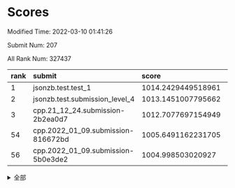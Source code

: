 # Scores

Modified Time: 2022-03-10 01:41:26

Submit Num: 207

All Rank Num: 327437

| rank |               submit               |       score        |       sigma        | pk_num |
| :--- | :--------------------------------- | :----------------- | :----------------- | :----- |
| 1    | jsonzb.test.test_1                 | 1014.2429449518961 | 0.8000816932151474 | 6325   |
| 2    | jsonzb.test.submission_level_4     | 1013.1451007795662 | 0.7878251943820247 | 6329   |
| 3    | cpp.21_12_24.submission-2b2ea0d7   | 1012.7077697154949 | 0.8032212549818153 | 6324   |
| 54   | cpp.2022_01_09.submission-816672bd | 1005.6491162231705 | 0.6975858336227603 | 6331   |
| 56   | cpp.2022_01_09.submission-5b0e3de2 | 1004.998503020927  | 0.7208675231382269 | 6326   |


<details>
<summary>全部</summary>

| rank |                 submit                 |       score        |       sigma        | pk_num |
| :--- | :------------------------------------- | :----------------- | :----------------- | :----- |
| 1    | jsonzb.test.test_1                     | 1014.2429449518961 | 0.8000816932151474 | 6325   |
| 2    | jsonzb.test.submission_level_4         | 1013.1451007795662 | 0.7878251943820247 | 6329   |
| 3    | cpp.21_12_24.submission-2b2ea0d7       | 1012.7077697154949 | 0.8032212549818153 | 6324   |
| 4    | gobigger.level_3.submission_level_3_5  | 1011.3684877833554 | 0.7681947350344327 | 6328   |
| 5    | gobigger.level_3.submission_level_3_0  | 1011.2355157156604 | 0.7593097197073264 | 6328   |
| 6    | gobigger.level_3.submission_level_3_33 | 1011.1022448525075 | 0.7761297098256272 | 6331   |
| 7    | gobigger.level_3.submission_level_3_14 | 1010.8070239623004 | 0.7620915330575423 | 6330   |
| 8    | gobigger.level_3.submission_level_3_46 | 1010.7542683380632 | 0.7758957247528883 | 6319   |
| 9    | gobigger.level_3.submission_level_3_1  | 1010.563230650753  | 0.76183456939783   | 6323   |
| 10   | gobigger.level_3.submission_level_3_16 | 1010.5386853101755 | 0.7451534598481027 | 6329   |
| 11   | gobigger.level_3.submission_level_3_2  | 1010.5284689140468 | 0.7885270812519682 | 6327   |
| 12   | gobigger.level_3.submission_level_3_41 | 1010.4619926542972 | 0.7710758470438746 | 6328   |
| 13   | gobigger.level_3.submission_level_3_28 | 1010.4360536307012 | 0.7492445849978383 | 6328   |
| 14   | gobigger.level_3.submission_level_3_20 | 1010.3906721350579 | 0.7724802654104703 | 6323   |
| 15   | gobigger.level_3.submission_level_3_36 | 1010.3627678899159 | 0.7606954014956441 | 6329   |
| 16   | gobigger.level_3.submission_level_3_19 | 1010.3611638222509 | 0.7540879449323598 | 6324   |
| 17   | gobigger.level_3.submission_level_3_49 | 1010.3584957899084 | 0.7515447198031726 | 6326   |
| 18   | gobigger.level_3.submission_level_3_17 | 1010.3513697108064 | 0.7459999681850898 | 6329   |
| 19   | gobigger.level_3.submission_level_3_37 | 1010.2389455213341 | 0.7496555886614121 | 6329   |
| 20   | gobigger.level_3.submission_level_3_25 | 1010.2140069062134 | 0.7594723234804275 | 6329   |
| 21   | gobigger.level_3.submission_level_3_9  | 1010.1935275232355 | 0.7438915174923454 | 6330   |
| 22   | gobigger.level_3.submission_level_3_24 | 1010.0605989596993 | 0.7661416529215856 | 6327   |
| 23   | gobigger.level_3.submission_level_3_15 | 1010.0260748415031 | 0.7545848269299568 | 6325   |
| 24   | gobigger.level_3.submission_level_3_21 | 1009.997868491626  | 0.7511040592998364 | 6326   |
| 25   | gobigger.level_3.submission_level_3_43 | 1009.9833609747195 | 0.7557080079899591 | 6329   |
| 26   | gobigger.level_3.submission_level_3_4  | 1009.8300291503656 | 0.7703010638791793 | 6330   |
| 27   | gobigger.level_3.submission_level_3_48 | 1009.7915774965045 | 0.7542881504271397 | 6329   |
| 28   | gobigger.level_3.submission_level_3_42 | 1009.7280596801443 | 0.7411111784785479 | 6325   |
| 29   | gobigger.level_3.submission_level_3_6  | 1009.6791435708571 | 0.7419872264321004 | 6325   |
| 30   | gobigger.level_3.submission_level_3_11 | 1009.65971090144   | 0.7478567719829088 | 6325   |
| 31   | gobigger.level_3.submission_level_3_27 | 1009.6520329762686 | 0.7624066699328201 | 6333   |
| 32   | gobigger.level_3.submission_level_3_31 | 1009.5917870775455 | 0.7656257128989278 | 6333   |
| 33   | gobigger.level_3.submission_level_3_8  | 1009.524598015207  | 0.7279465740799765 | 6331   |
| 34   | gobigger.level_3.submission_level_3_23 | 1009.5183851202429 | 0.7554021517429136 | 6325   |
| 35   | gobigger.level_3.submission_level_3_44 | 1009.5097093052781 | 0.7640563806496613 | 6327   |
| 36   | gobigger.level_3.submission_level_3_29 | 1009.5062128583169 | 0.7677883594043434 | 6328   |
| 37   | gobigger.level_3.submission_level_3_12 | 1009.382127465853  | 0.7669176510542691 | 6329   |
| 38   | gobigger.level_3.submission_level_3_45 | 1009.2734836596477 | 0.7571333078047077 | 6328   |
| 39   | gobigger.level_3.submission_level_3_13 | 1009.2602378426799 | 0.7665733473426721 | 6320   |
| 40   | gobigger.level_3.submission_level_3_47 | 1009.2586309690616 | 0.7568566028474767 | 6330   |
| 41   | gobigger.level_3.submission_level_3_22 | 1009.2475950833602 | 0.7344444371123537 | 6325   |
| 42   | gobigger.level_3.submission_level_3_32 | 1009.214455696344  | 0.7692553443124474 | 6330   |
| 43   | gobigger.level_3.submission_level_3_38 | 1009.1261260372671 | 0.7596598521960792 | 6330   |
| 44   | gobigger.level_3.submission_level_3_7  | 1008.9799040552646 | 0.7369307589916796 | 6331   |
| 45   | gobigger.level_3.submission_level_3_40 | 1008.9322505259303 | 0.7753105992193794 | 6331   |
| 46   | gobigger.level_3.submission_level_3_30 | 1008.9270683342472 | 0.7507465542473271 | 6330   |
| 47   | gobigger.level_3.submission_level_3_35 | 1008.8750865804501 | 0.7527804337065609 | 6327   |
| 48   | gobigger.level_3.submission_level_3_26 | 1008.862494627868  | 0.7494497034154216 | 6324   |
| 49   | gobigger.level_3.submission_level_3_10 | 1008.6594358762604 | 0.7534092471370608 | 6327   |
| 50   | gobigger.level_3.submission_level_3_39 | 1008.6319284689706 | 0.7501730572702527 | 6328   |
| 51   | gobigger.level_3.submission_level_3_34 | 1008.4744624371913 | 0.7281326593186306 | 6325   |
| 52   | gobigger.level_3.submission_level_3_3  | 1008.4117882162845 | 0.7389967717827463 | 6324   |
| 53   | gobigger.level_3.submission_level_3_18 | 1008.045942118237  | 0.7480382563566803 | 6329   |
| 54   | cpp.2022_01_09.submission-816672bd     | 1005.6491162231705 | 0.6975858336227603 | 6331   |
| 55   | gobigger.level_1.submission_level_1_16 | 1005.1506802870636 | 0.7150993978452728 | 6329   |
| 56   | cpp.2022_01_09.submission-5b0e3de2     | 1004.998503020927  | 0.7208675231382269 | 6326   |
| 57   | gobigger.level_1.submission_level_1_29 | 1004.8840687093104 | 0.7218822562090234 | 6329   |
| 58   | gobigger.level_1.submission_level_1_46 | 1004.7104770611455 | 0.7240693149432416 | 6324   |
| 59   | gobigger.level_1.submission_level_1_45 | 1004.6275865198049 | 0.724898515354208  | 6327   |
| 60   | gobigger.level_1.submission_level_1_39 | 1004.463616634127  | 0.7360415668830868 | 6326   |
| 61   | gobigger.level_1.submission_level_1_47 | 1004.2159435675977 | 0.7249562523246319 | 6328   |
| 62   | gobigger.level_1.submission_level_1_10 | 1004.2155609329219 | 0.7304967317597449 | 6325   |
| 63   | gobigger.level_1.submission_level_1_6  | 1004.1311743616459 | 0.7147392670481124 | 6325   |
| 64   | gobigger.level_1.submission_level_1_23 | 1004.1165708734649 | 0.7074350887180813 | 6324   |
| 65   | gobigger.level_1.submission_level_1_20 | 1004.0695048394344 | 0.7126527977188145 | 6323   |
| 66   | gobigger.level_1.submission_level_1_17 | 1004.0487878510135 | 0.7109044358359397 | 6329   |
| 67   | gobigger.level_1.submission_level_1_27 | 1004.0102276981419 | 0.7133336184601874 | 6323   |
| 68   | gobigger.level_1.submission_level_1_9  | 1003.9972667467323 | 0.7274391330308067 | 6329   |
| 69   | gobigger.level_1.submission_level_1_4  | 1003.9913194117402 | 0.7257995285976448 | 6334   |
| 70   | gobigger.level_1.submission_level_1_31 | 1003.9084748758984 | 0.7240125902921019 | 6333   |
| 71   | gobigger.level_1.submission_level_1_38 | 1003.9076608434618 | 0.7110586876463947 | 6326   |
| 72   | gobigger.level_1.submission_level_1_19 | 1003.885279624616  | 0.7198511780783748 | 6329   |
| 73   | gobigger.level_1.submission_level_1_12 | 1003.8314588613762 | 0.7117843519499916 | 6326   |
| 74   | gobigger.level_1.submission_level_1_7  | 1003.8066454888798 | 0.7163387921328599 | 6329   |
| 75   | gobigger.level_1.submission_level_1_0  | 1003.7273506745078 | 0.7096828234311567 | 6330   |
| 76   | gobigger.level_1.submission_level_1_41 | 1003.724723486685  | 0.7163970085170466 | 6328   |
| 77   | gobigger.level_1.submission_level_1_32 | 1003.7227061187217 | 0.7112242786418902 | 6328   |
| 78   | gobigger.level_1.submission_level_1_37 | 1003.5496241189762 | 0.7108117199821719 | 6326   |
| 79   | gobigger.level_1.submission_level_1_25 | 1003.5020511910922 | 0.7172134934994625 | 6327   |
| 80   | gobigger.level_1.submission_level_1_35 | 1003.470370488193  | 0.7182180584143606 | 6322   |
| 81   | gobigger.level_1.submission_level_1_13 | 1003.3674665248681 | 0.7088786028267708 | 6331   |
| 82   | gobigger.level_1.submission_level_1_49 | 1003.3534350335606 | 0.7204361018629176 | 6327   |
| 83   | gobigger.level_1.submission_level_1_24 | 1003.323145027834  | 0.7127892044532373 | 6330   |
| 84   | gobigger.level_1.submission_level_1_11 | 1003.3172623477908 | 0.7111653595227275 | 6328   |
| 85   | gobigger.level_1.submission_level_1_1  | 1003.2915136144562 | 0.7123645001873814 | 6326   |
| 86   | gobigger.level_1.submission_level_1_33 | 1003.267231600229  | 0.6993202567545683 | 6331   |
| 87   | gobigger.level_1.submission_level_1_21 | 1003.2516555802748 | 0.7057056022859598 | 6330   |
| 88   | gobigger.level_1.submission_level_1_43 | 1003.2133866955952 | 0.7071033485227464 | 6326   |
| 89   | gobigger.level_1.submission_level_1_8  | 1003.0866383769829 | 0.7145892549468578 | 6333   |
| 90   | gobigger.level_1.submission_level_1_48 | 1003.0010608804262 | 0.7038365527221937 | 6327   |
| 91   | gobigger.level_1.submission_level_1_28 | 1002.9136376129569 | 0.7221352257016019 | 6329   |
| 92   | gobigger.level_1.submission_level_1_34 | 1002.8112412285371 | 0.7248398220379882 | 6332   |
| 93   | gobigger.level_1.submission_level_1_14 | 1002.7539256437678 | 0.7078916673675103 | 6324   |
| 94   | gobigger.level_1.submission_level_1_26 | 1002.6528764499739 | 0.7065577868140653 | 6322   |
| 95   | gobigger.level_1.submission_level_1_15 | 1002.6294106206392 | 0.7151117494563889 | 6326   |
| 96   | gobigger.level_1.submission_level_1_42 | 1002.5781708562314 | 0.7195338996488091 | 6328   |
| 97   | gobigger.level_1.submission_level_1_36 | 1002.5292645424014 | 0.7104394404817246 | 6325   |
| 98   | gobigger.level_1.submission_level_1_5  | 1002.3701341148203 | 0.7221522403822581 | 6321   |
| 99   | gobigger.level_1.submission_level_1_22 | 1002.2659381129747 | 0.713448137959058  | 6327   |
| 100  | gobigger.level_1.submission_level_1_30 | 1002.2624210356718 | 0.7062490849781177 | 6325   |
| 101  | gobigger.level_1.submission_level_1_2  | 1002.2422738528419 | 0.7140019798221321 | 6324   |
| 102  | gobigger.level_1.submission_level_1_18 | 1001.7745706438803 | 0.7096652303770137 | 6328   |
| 103  | gobigger.level_1.submission_level_1_44 | 1001.6795716303395 | 0.7106169899201483 | 6325   |
| 104  | gobigger.level_1.submission_level_1_40 | 1001.6687576000686 | 0.7126391536139683 | 6327   |
| 105  | gobigger.level_1.submission_level_1_3  | 1001.4961319800727 | 0.7152606778373156 | 6334   |
| 106  | gobigger.random.submission_random_19   | 998.4769940925548  | 0.7053197403743752 | 6327   |
| 107  | gobigger.random.submission_random_39   | 997.3812321449656  | 0.7020529520011733 | 6328   |
| 108  | gobigger.random.submission_random_28   | 997.3409186654935  | 0.705333708012098  | 6326   |
| 109  | gobigger.random.submission_random_8    | 997.3039882123767  | 0.7080648745091012 | 6331   |
| 110  | gobigger.random.submission_random_46   | 997.2802146044747  | 0.7171533859104879 | 6326   |
| 111  | gobigger.random.submission_random_6    | 997.2378498142581  | 0.712259878633844  | 6327   |
| 112  | gobigger.random.submission_random_26   | 996.8657250118509  | 0.6989419275021316 | 6321   |
| 113  | gobigger.random.submission_random_13   | 996.7079381425762  | 0.7069677729242465 | 6326   |
| 114  | gobigger.random.submission_random_4    | 996.6118958973905  | 0.7199935716652057 | 6326   |
| 115  | gobigger.random.submission_random_23   | 996.6055792414821  | 0.7004103385185124 | 6331   |
| 116  | gobigger.random.submission_random_16   | 996.5974584187792  | 0.7131550221941546 | 6328   |
| 117  | gobigger.random.submission_random_22   | 996.4790671542972  | 0.7203684961935014 | 6329   |
| 118  | gobigger.random.submission_random_11   | 996.4160658912593  | 0.720505079235768  | 6327   |
| 119  | gobigger.random.submission_random_36   | 996.403841990156   | 0.719270944386794  | 6324   |
| 120  | gobigger.random.submission_random_45   | 996.3851168005647  | 0.7153715853335874 | 6325   |
| 121  | gobigger.random.submission_random_42   | 996.3528675733494  | 0.7204817035818365 | 6327   |
| 122  | gobigger.random.submission_random_33   | 996.3524620029673  | 0.7186662439618344 | 6329   |
| 123  | gobigger.random.submission_random_5    | 996.3092518417228  | 0.7098706881942233 | 6326   |
| 124  | gobigger.random.submission_random_18   | 996.2572768613032  | 0.7150110327573104 | 6319   |
| 125  | gobigger.random.submission_random_20   | 996.2325239394407  | 0.7226790005680804 | 6329   |
| 126  | gobigger.random.submission_random_27   | 996.2129284037584  | 0.7052903577511476 | 6326   |
| 127  | gobigger.random.submission_random_0    | 996.1933435005848  | 0.7052816913720865 | 6327   |
| 128  | gobigger.random.submission_random_17   | 996.1024229145438  | 0.7097878788542513 | 6328   |
| 129  | gobigger.random.submission_random_49   | 996.0575176542895  | 0.7004238055216698 | 6318   |
| 130  | gobigger.random.submission_random_48   | 996.0556247170721  | 0.7144189756999253 | 6323   |
| 131  | gobigger.random.submission_random_44   | 996.0206286269721  | 0.7160061696516336 | 6327   |
| 132  | gobigger.random.submission_random_32   | 996.0042129892     | 0.7283923766926963 | 6329   |
| 133  | gobigger.random.submission_random_2    | 995.9991142325774  | 0.7075371726253669 | 6325   |
| 134  | gobigger.random.submission_random_12   | 995.8043126044206  | 0.7045221259249996 | 6326   |
| 135  | gobigger.random.submission_random_40   | 995.7785904764141  | 0.7077423011091927 | 6331   |
| 136  | gobigger.random.submission_random_35   | 995.6899720405386  | 0.7021665393580948 | 6328   |
| 137  | gobigger.random.submission_random_1    | 995.6883441413148  | 0.7126162787862655 | 6328   |
| 138  | gobigger.random.submission_random_7    | 995.6255620254246  | 0.6983829253389573 | 6326   |
| 139  | gobigger.random.submission_random_24   | 995.6186387339148  | 0.7341819868890143 | 6334   |
| 140  | gobigger.random.submission_random_30   | 995.601272229041   | 0.712083451775578  | 6325   |
| 141  | gobigger.random.submission_random_14   | 995.5692021649455  | 0.7196488745643892 | 6332   |
| 142  | gobigger.random.submission_random_15   | 995.5617461979264  | 0.7267876773604005 | 6332   |
| 143  | gobigger.random.submission_random_38   | 995.5085710438067  | 0.7104288931457563 | 6324   |
| 144  | gobigger.random.submission_random_9    | 995.5008809951322  | 0.7188354771765584 | 6326   |
| 145  | gobigger.random.submission_random_34   | 995.4797076793186  | 0.7096969600981088 | 6321   |
| 146  | gobigger.random.submission_random_31   | 995.4718988131658  | 0.717351887055487  | 6324   |
| 147  | gobigger.random.submission_random_25   | 995.3781000519829  | 0.7161705286487925 | 6324   |
| 148  | gobigger.random.submission_random_3    | 995.3087231887293  | 0.7363430204855927 | 6323   |
| 149  | gobigger.random.submission_random_21   | 995.2730322878525  | 0.718192527613997  | 6325   |
| 150  | gobigger.random.submission_random_29   | 995.2249380076664  | 0.7091776929396102 | 6329   |
| 151  | gobigger.random.submission_random_10   | 994.9357336141936  | 0.6996154458925294 | 6327   |
| 152  | gobigger.random.submission_random_41   | 994.9209575896836  | 0.7029134137590624 | 6329   |
| 153  | gobigger.random.submission_random_47   | 994.8633716185657  | 0.7125797821283401 | 6324   |
| 154  | gobigger.random.submission_random_37   | 994.5145986224911  | 0.7368447016413874 | 6328   |
| 155  | gobigger.random.submission_random_43   | 994.4337911485495  | 0.7118946983189959 | 6328   |
| 156  | gobigger.level_2.submission_level_2_32 | 994.346306444531   | 0.7342403375108988 | 6334   |
| 157  | gobigger.level_2.submission_level_2_49 | 994.2486214556493  | 0.7283017813849972 | 6324   |
| 158  | gobigger.level_2.submission_level_2_21 | 994.0001863471123  | 0.7412643617438767 | 6331   |
| 159  | gobigger.level_2.submission_level_2_8  | 993.8045967675124  | 0.7332391932130828 | 6326   |
| 160  | gobigger.level_2.submission_level_2_14 | 993.70581230073    | 0.7238609755568763 | 6330   |
| 161  | gobigger.level_2.submission_level_2_10 | 993.3969584335877  | 0.7475428378859448 | 6326   |
| 162  | gobigger.level_2.submission_level_2_41 | 993.1674818867485  | 0.7120138864018231 | 6330   |
| 163  | gobigger.level_2.submission_level_2_12 | 993.1421550641372  | 0.7360266282185403 | 6324   |
| 164  | gobigger.level_2.submission_level_2_7  | 993.0656777327997  | 0.7168368169226483 | 6333   |
| 165  | gobigger.level_2.submission_level_2_9  | 993.0362412510768  | 0.7228405765979273 | 6327   |
| 166  | gobigger.level_2.submission_level_2_43 | 993.0331881822583  | 0.7266479003245907 | 6327   |
| 167  | gobigger.level_2.submission_level_2_2  | 993.0274155895887  | 0.7352167605570096 | 6325   |
| 168  | gobigger.level_2.submission_level_2_4  | 992.9953376999996  | 0.7523209486029276 | 6321   |
| 169  | gobigger.level_2.submission_level_2_48 | 992.8827109919637  | 0.739982346524545  | 6322   |
| 170  | gobigger.level_2.submission_level_2_27 | 992.8436041156278  | 0.734931320958741  | 6326   |
| 171  | gobigger.level_2.submission_level_2_33 | 992.8115209286035  | 0.7441917594417842 | 6326   |
| 172  | gobigger.level_2.submission_level_2_44 | 992.5957452408545  | 0.7610530910295885 | 6330   |
| 173  | gobigger.level_2.submission_level_2_34 | 992.5813909443953  | 0.7371626781780503 | 6331   |
| 174  | gobigger.level_2.submission_level_2_20 | 992.5499684959132  | 0.7541720040622422 | 6327   |
| 175  | gobigger.level_2.submission_level_2_0  | 992.4790025819129  | 0.7423821503309325 | 6329   |
| 176  | gobigger.level_2.submission_level_2_3  | 992.4311974293197  | 0.7231387469007772 | 6328   |
| 177  | gobigger.level_2.submission_level_2_31 | 992.2716494192584  | 0.7434009568495877 | 6327   |
| 178  | gobigger.level_2.submission_level_2_36 | 992.2296876018858  | 0.7492622328206112 | 6326   |
| 179  | gobigger.level_2.submission_level_2_47 | 992.1409648934169  | 0.7409198005044959 | 6329   |
| 180  | gobigger.level_2.submission_level_2_29 | 992.0824849172067  | 0.7313382408743492 | 6331   |
| 181  | gobigger.level_2.submission_level_2_35 | 991.9903457296487  | 0.7437209443801152 | 6329   |
| 182  | gobigger.level_2.submission_level_2_30 | 991.9831624811997  | 0.7320111054577253 | 6328   |
| 183  | gobigger.level_2.submission_level_2_18 | 991.947494032554   | 0.7464699500778034 | 6331   |
| 184  | gobigger.level_2.submission_level_2_38 | 991.9276264421687  | 0.7528250758387125 | 6327   |
| 185  | gobigger.level_2.submission_level_2_26 | 991.9179515717328  | 0.7329382794960234 | 6331   |
| 186  | gobigger.level_2.submission_level_2_23 | 991.8184115908828  | 0.7458293755607062 | 6329   |
| 187  | gobigger.level_2.submission_level_2_45 | 991.7828746503378  | 0.7339774823029327 | 6331   |
| 188  | gobigger.level_2.submission_level_2_15 | 991.6873066186947  | 0.7393802632209828 | 6327   |
| 189  | gobigger.level_2.submission_level_2_28 | 991.61852100198    | 0.7507415918834554 | 6326   |
| 190  | gobigger.level_2.submission_level_2_19 | 991.5961964250275  | 0.7433780744389649 | 6322   |
| 191  | gobigger.level_2.submission_level_2_24 | 991.572646937058   | 0.7643446250406524 | 6329   |
| 192  | gobigger.level_2.submission_level_2_39 | 991.5701896783199  | 0.7503497802516453 | 6323   |
| 193  | gobigger.level_2.submission_level_2_46 | 991.4458554935215  | 0.7618940552160762 | 6329   |
| 194  | gobigger.level_2.submission_level_2_13 | 991.418790812654   | 0.7485121843332241 | 6329   |
| 195  | gobigger.level_2.submission_level_2_1  | 991.4053270532003  | 0.7728740681607207 | 6323   |
| 196  | gobigger.level_2.submission_level_2_22 | 991.3424950821135  | 0.7480843557453042 | 6329   |
| 197  | gobigger.level_2.submission_level_2_17 | 991.308491423833   | 0.7640500873619673 | 6330   |
| 198  | gobigger.level_2.submission_level_2_6  | 991.0906530358042  | 0.7627261798987689 | 6334   |
| 199  | gobigger.level_2.submission_level_2_5  | 991.0533433083084  | 0.7696711528030649 | 6328   |
| 200  | gobigger.level_2.submission_level_2_16 | 991.034823834789   | 0.7509385154216551 | 6330   |
| 201  | gobigger.level_2.submission_level_2_40 | 990.9143569483604  | 0.748612122666684  | 6326   |
| 202  | gobigger.level_2.submission_level_2_37 | 990.1659195870533  | 0.7625006239764317 | 6326   |
| 203  | gobigger.level_2.submission_level_2_42 | 989.9032481796738  | 0.7718378298328338 | 6327   |
| 204  | gobigger.level_2.submission_level_2_11 | 989.2747396077267  | 0.7747377179834359 | 6329   |
| 205  | gobigger.level_2.submission_level_2_25 | 988.9038705879639  | 0.7941950715740916 | 6330   |
| 206  | gobigger.none.submission_none_0        | 978.0885602405756  | 1.2219402496481442 | 6326   |
| 207  | gobigger.none.submission_none_1        | 976.5039197276545  | 1.365566949695451  | 6327   |

</details>